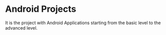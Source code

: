 # Android Projects
It is the project with Android Applications starting from the basic level to the advanced level.
